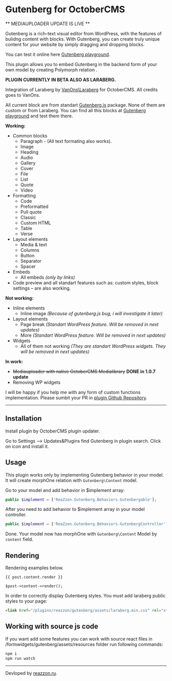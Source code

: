 # Gutenberg for OctoberCMS
** MEDIAUPLOADER UPDATE IS LIVE **

Gutenberg is a rich-text visual editor from WordPress, with the features of bulidng content with blocks. With Gutenberg, you can create truly unique content for your website by simply dragging and dropping blocks.

You can test it online here [Gutenberg playground](https://testgutenberg.com/).

This plugin allows you to embed Gutenberg in the backend form of your own model by creating Polymorph relation .

**PLUGIN CURRENTLY IN BETA ALSO AS LARABERG.**

Integration of Laraberg by [VanOns\Laraberg](https://github.com/VanOns/laraberg) for OctoberCMS. All credits goes to VanOns.

All current block are from standart [Gutenberg.js](https://github.com/front/gutenberg-js) package. None of them are custom or from Laraberg. You can find all this blocks at [Gutenberg playground](https://testgutenberg.com/) and test them there.
 
**Working:**
- Common blocks
    - Paragraph - (All text formating also works).
    - Image
    - Heading
    - Audio
    - Gallery
    - Cover
    - File
    - List
    - Quote
    - Video
- Formatting
    - Code
    - Preformatted
    - Pull quote
    - Classic
    - Custom HTML
    - Table
    - Verse
- Layout elements
    - Media & text
    - Columns
    - Button
    - Separator
    - Spacer
- Embeds
    - All embeds _(only by links)_
- Code preview and all standart features such as: custom styles, block settings – are also working.

**Not working:**
- Inline elements
    - Inline image _(Because of gutenberg.js bug, i will investigate it later)_
- Layout elements
    - Page break _(Standart WordPress feature. Will be removed in next updates)_
    - More _(Standart WordPress feature. Will be removed in next updates)_
- Widgets
    - All of them not working _(They are standart WordPress widgets. They will be removed in next updates)_

**In work:**
- ~~Mediauploader with native OctoberCMS Medialibrary~~ **DONE in 1.0.7 update** 
- Removing WP widgets 

I will be happy if you help me with any form of custom functions implementation. Please sumbit your PR in [plugin Github Repository](https://github.com/FlusherDock1/Gutenberg).

---
## Installation

Install plugin by OctoberCMS plugin updater.

Go to Settings –> Updates&Plugins find Gutenberg in plugin search. Click on icon and install it.

## Usage

This plugin works only by implementing Gutenberg behavior in your model. 
It will create morphOne relation with `Gutenberg\Content` model.

Go to your model and add behavior in $implement array:

```php
public $implement = ['ReaZzon.Gutenberg.Behaviors.Gutenbergable'];
```

After you need to add behavior to $implement array in your model controller.

```php
public $implement = ['ReaZzon.Gutenberg.Behaviors.GutenbergController'];
```

Done. Your model now has morphOne with `Gutenberg\Content` Model by `content` field.

## Rendering

Rendering examples below. 

```twig
{{ post.content.render }}
```
 
```
$post->content->render();
```

In order to correctly display Gutenberg styles. You must add laraberg public styles to your page:
```html
<link href="/plugins/reazzon/gutenberg/assets/laraberg.min.css" rel="stylesheet">
```

## Working with source js code

If you want add some features you can work with source react files in /formwidgets/gutenberg/assets/resources folder run following commands:
```bash
npm i
npm run watch
```

---
Devloped by [reazzon.ru](https://reazzon.ru).